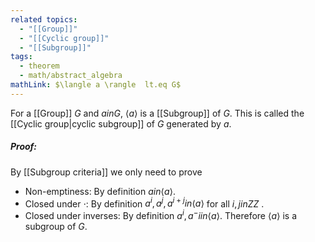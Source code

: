 ```yaml
---
related topics:
  - "[[Group]]"
  - "[[Cyclic group]]"
  - "[[Subgroup]]"
tags:
  - theorem
  - math/abstract_algebra
mathLink: $\langle a \rangle  lt.eq G$
---
```

For a [[Group]] $G$ and $a in G$, $\langle a\rangle$ is a [[Subgroup]] of $G$. This is called the [[Cyclic group|cyclic subgroup]] of $G$ generated by $a$.
##### Proof:
By [[Subgroup criteria]] we only need to prove
- Non-emptiness:
	By definition $a in \langle a \rangle$.
- Closed under $\cdot$:
	By definition $a^i, a^j, a^{i+j} in \langle a \rangle$ for all $i,j in  ZZ$ .
- Closed under inverses:
	By definition $a^i, a^-i  in \langle a \rangle$.
Therefore $\langle a\rangle$ is a subgroup of $G$.